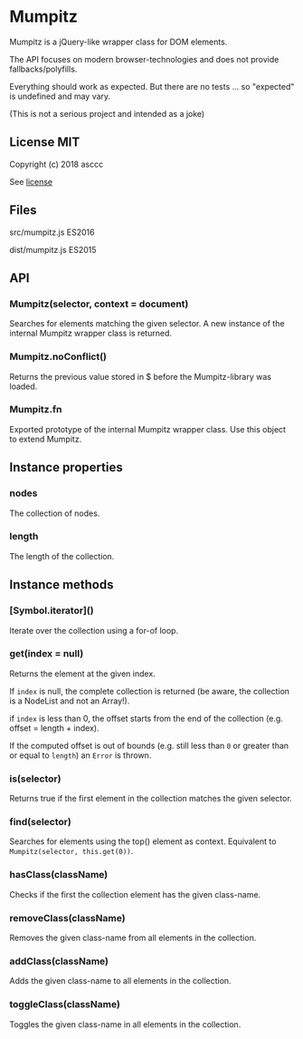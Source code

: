 Mumpitz
=======

Mumpitz is a jQuery-like wrapper class for DOM elements.

The API focuses on modern browser-technologies and does not provide fallbacks/polyfills.

Everything should work as expected. But there are no tests ... so "expected" is undefined and may vary.

(This is not a serious project and intended as a joke)

## License MIT

Copyright (c) 2018 asccc

See [license](LICENSE-MIT.md)


## Files

src/mumpitz.js ES2016

dist/mumpitz.js ES2015


## API

### Mumpitz(selector, context = document)

Searches for elements matching the given selector.
A new instance of the internal Mumpitz wrapper class is returned.

### Mumpitz.noConflict()

Returns the previous value stored in $ before the Mumpitz-library was loaded.

### Mumpitz.fn

Exported prototype of the internal Mumpitz wrapper class.
Use this object to extend Mumpitz.

## Instance properties

### nodes

The collection of nodes.

### length

The length of the collection.

## Instance methods

### \[Symbol.iterator\]()

Iterate over the collection using a for-of loop.

### get(index = null)

Returns the element at the given index.

If `index` is null, the complete collection is returned (be aware, the collection is a NodeList and not an Array!).

if `index` is less than 0, the offset starts from the end of the collection (e.g. offset = length + index).

If the computed offset is out of bounds (e.g. still less than `0` or greater than or equal to `length`) an `Error` is thrown.

### is(selector)

Returns true if the first element in the collection matches the given selector.

### find(selector)

Searches for elements using the top() element as context. Equivalent to `Mumpitz(selector, this.get(0))`.

### hasClass(className)

Checks if the first the collection element has the given class-name.

### removeClass(className)

Removes the given class-name from all elements in the collection.

### addClass(className)

Adds the given class-name to all elements in the collection.

### toggleClass(className)

Toggles the given class-name in all elements in the collection.

